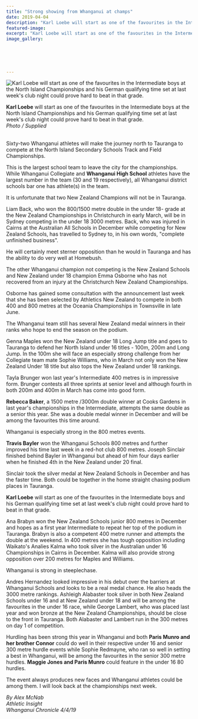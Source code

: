 ```yaml
---
title: "Strong showing from Whanganui at champs"
date: 2019-04-04
description: "Karl Loebe will start as one of the favourites in the Intermediate boys at the NISS Track & Field Champs in Tauranga..."
featured-image: 
excerpt: "Karl Loebe will start as one of the favourites in the Intermediate boys at the NISS Track & Field Champs in Tauranga."
image_gallery:
	
	
	
	
	
---
```


<p><img src="https://www.nzherald.co.nz/resizer/qPJSYgSR9Ntn4-RCLUO4mXj9KDI=/620x349/smart/filters:quality(70)/arc-anglerfish-syd-prod-nzme.s3.amazonaws.com/public/AVNNT6AR6NHH3IJAUMKKRBOPNA.jpg" alt="Karl Loebe will start as one of the favourites in the Intermediate boys at the North Island Championships and his German qualifying time set at last week's club night could prove hard to beat in that grade." /></p>
<p><span><strong>Karl Loebe</strong> will start as one of the favourites in the Intermediate boys at the North Island Championships and his German qualifying time set at last week's club night could prove hard to beat in that grade.</span><br /><em>Photo / Supplied</em></p>
<p class="element element-paragraph"><br />Sixty-two Whanganui athletes will make the journey north to Tauranga to compete at the North Island Secondary Schools Track and Field Championships.</p>
<p class="element element-paragraph">This is the largest school team to leave the city for the championships. While Whanganui Collegiate and <strong>Whanganui High School</strong> athletes have the largest number in the team (30 and 19 respectively), all Whanganui district schools bar one has athlete(s) in the team.</p>
<p class="element element-paragraph">It is unfortunate that two New Zealand Champions will not be in Tauranga.</p>
<p class="element element-paragraph">Liam Back, who won the 800/1500 metre double in the under 18- grade at the New Zealand Championships in Christchurch in early March, will be in Sydney competing in the under 18 3000 metres. Back, who was injured in Cairns at the Australian All Schools in December while competing for New Zealand Schools, has travelled to Sydney to, in his own words, "complete unfinished business".</p>
<p class="element element-paragraph">He will certainly meet sterner opposition than he would in Tauranga and has the ability to do very well at Homebush.</p>
<p class="element element-paragraph">The other Whanganui champion not competing is the New Zealand Schools and New Zealand under 18 champion Emma Osborne who has not recovered from an injury at the Christchurch New Zealand Championships.</p>
<p class="element element-paragraph">Osborne has gained some consultation with the announcement last week that she has been selected by Athletics New Zealand to compete in both 400 and 800 metres at the Oceania Championships in Townsville in late June.</p>
<p class="element element-paragraph">The Whanganui team still has several New Zealand medal winners in their ranks who hope to end the season on the podium.</p>
<p class="element element-paragraph">Genna Maples won the New Zealand under 18 Long Jump title and goes to Tauranga to defend her North Island under 16 titles - 100m, 200m and Long Jump. In the 100m she will face an especially strong challenge from her Collegiate team mate Sophie Williams, who in March not only won the New Zealand Under 18 title but also tops the New Zealand under 18 rankings.</p>
<p class="element element-paragraph">Tayla Brunger won last year's Intermediate 400 metres is in impressive form. Brunger contests all three sprints at senior level and although fourth in both 200m and 400m in March has come into good form.</p>
<p class="element element-paragraph"><strong>Rebecca Baker</strong>, a 1500 metre /3000m double winner at Cooks Gardens in last year's championships in the Intermediate, attempts the same double as a senior this year. She was a double medal winner in December and will be among the favourites this time around.</p>
<p class="element element-paragraph">Whanganui is especially strong in the 800 metres events.</p>
<p class="element element-paragraph"><strong>Travis Bayler</strong> won the Whanganui Schools 800 metres and further improved his time last week in a red-hot club 800 metres. Joseph Sinclair finished behind Bayler in Whanganui but ahead of him four days earlier when he finished 4th in the New Zealand under 20 final.</p>
<p class="element element-paragraph">Sinclair took the silver medal at New Zealand Schools in December and has the faster time. Both could be together in the home straight chasing podium places in Tauranga.</p>
<p class="element element-paragraph"><strong>Karl Loebe</strong> will start as one of the favourites in the Intermediate boys and his German qualifying time set at last week's club night could prove hard to beat in that grade.</p>
<p class="element element-paragraph">Ana Brabyn won the New Zealand Schools junior 800 metres in December and hopes as a first year Intermediate to repeat her top of the podium in Tauranga. Brabyn is also a competent 400 metre runner and attempts the double at the weekend. In 400 metres she has tough opposition including Waikato's Analies Kalma who took silver in the Australian under 16 Championships in Cairns in December. Kalma will also provide strong opposition over 200 metres for Maples and Williams.</p>
<p class="element element-paragraph">Whanganui is strong in steeplechase.</p>
<p class="element element-paragraph">Andres Hernandez looked impressive in his debut over the barriers at Whanganui Schools and looks to be a real medal chance. He also heads the 3000 metre rankings. Ashleigh Alabaster took silver in both New Zealand Schools under 16 and at New Zealand under 18 and will be among the favourites in the under 16 race, while George Lambert, who was placed last year and won bronze at the New Zealand Championships, should be close to the front in Tauranga. Both Alabaster and Lambert run in the 300 metres on day 1 of competition.</p>
<p class="element element-paragraph">Hurdling has been strong this year in Whanganui and both <strong>Paris Munro and her brother Connor</strong> could do well in their respective under 16 and senior 300 metre hurdle events while Sophie Redmayne, who ran so well in setting a best in Whanganui, will be among the favourites in the senior 300 metre hurdles. <strong>Maggie Jones and Paris Munro</strong> could feature in the under 16 80 hurdles.</p>
<p class="element element-paragraph">The event always produces new faces and Whanganui athletes could be among them. I will look back at the championships next week.</p>
<p><em>By Alex McNab</em><br /><em>Athletic Insight</em><br /><em>Whanganui Chronicle 4/4/19</em></p>

